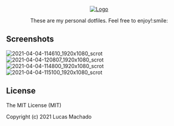 <p align="center">
  <a href="https://github.com/machadolucasvp/dotfiles/">
    <img src="https://user-images.githubusercontent.com/44952113/113499793-2ee84280-94ef-11eb-9cf3-7345e5d9d046.png" alt="Logo">
  </a>

  <p align="center">
    These are my personal dotfiles. Feel free to enjoy!:smile:
  </p>
</p>

## Screenshots
![2021-04-04-114610_1920x1080_scrot](https://user-images.githubusercontent.com/44952113/113512524-6977cc80-953b-11eb-9978-13ea708d2d34.png)
![2021-04-04-120807_1920x1080_scrot](https://user-images.githubusercontent.com/44952113/113513142-7ea22a80-953e-11eb-8920-807425201ad2.png)
![2021-04-04-114800_1920x1080_scrot](https://user-images.githubusercontent.com/44952113/113512580-afcd2b80-953b-11eb-8bd3-6113291a84be.png)
![2021-04-04-115100_1920x1080_scrot](https://user-images.githubusercontent.com/44952113/113512695-2f5afa80-953c-11eb-8b6b-56bb02b1c8d5.png)

## License
The MIT License (MIT)

Copyright (c) 2021 Lucas Machado

